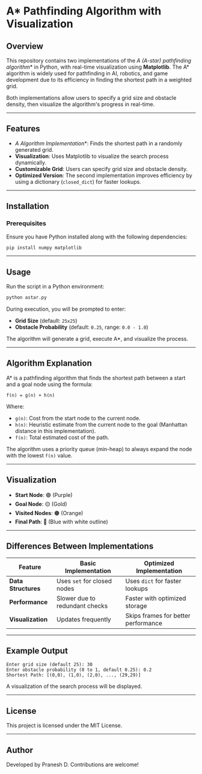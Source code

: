 # A* Pathfinding Algorithm with Visualization

## Overview

This repository contains two implementations of the **A* (A-star) pathfinding algorithm** in Python, with real-time visualization using **Matplotlib**. The A* algorithm is widely used for pathfinding in AI, robotics, and game development due to its efficiency in finding the shortest path in a weighted grid.

Both implementations allow users to specify a grid size and obstacle density, then visualize the algorithm's progress in real-time.

---

## Features

- **A* Algorithm Implementation**: Finds the shortest path in a randomly generated grid.
- **Visualization**: Uses Matplotlib to visualize the search process dynamically.
- **Customizable Grid**: Users can specify grid size and obstacle density.
- **Optimized Version**: The second implementation improves efficiency by using a dictionary (`closed_dict`) for faster lookups.

---

## Installation

### Prerequisites

Ensure you have Python installed along with the following dependencies:

```bash
pip install numpy matplotlib
```

---

## Usage

Run the script in a Python environment:

```bash
python astar.py
```

During execution, you will be prompted to enter:

- **Grid Size** (default: `25x25`)
- **Obstacle Probability** (default: `0.25`, range: `0.0 - 1.0`)

The algorithm will generate a grid, execute A*, and visualize the process.

---

## Algorithm Explanation

A* is a pathfinding algorithm that finds the shortest path between a start and a goal node using the formula:

```plaintext
f(n) = g(n) + h(n)
```

Where:

- `g(n)`: Cost from the start node to the current node.
- `h(n)`: Heuristic estimate from the current node to the goal (Manhattan distance in this implementation).
- `f(n)`: Total estimated cost of the path.

The algorithm uses a priority queue (min-heap) to always expand the node with the lowest `f(n)` value.

---

## Visualization

- **Start Node**: 🟣 (Purple)
- **Goal Node**: 🟡 (Gold)
- **Visited Nodes**: 🟠 (Orange)
- **Final Path**: 🔵 (Blue with white outline)

---

## Differences Between Implementations

| Feature            | Basic Implementation | Optimized Implementation |
|--------------------|----------------------|--------------------------|
| **Data Structures**   | Uses `set` for closed nodes | Uses `dict` for faster lookups |
| **Performance**       | Slower due to redundant checks | Faster with optimized storage |
| **Visualization**     | Updates frequently | Skips frames for better performance |

---

## Example Output

```plaintext
Enter grid size (default 25): 30
Enter obstacle probability (0 to 1, default 0.25): 0.2
Shortest Path: [(0,0), (1,0), (2,0), ..., (29,29)]
```

A visualization of the search process will be displayed.

---

## License

This project is licensed under the MIT License.

---

## Author

Developed by Pranesh D. Contributions are welcome!
